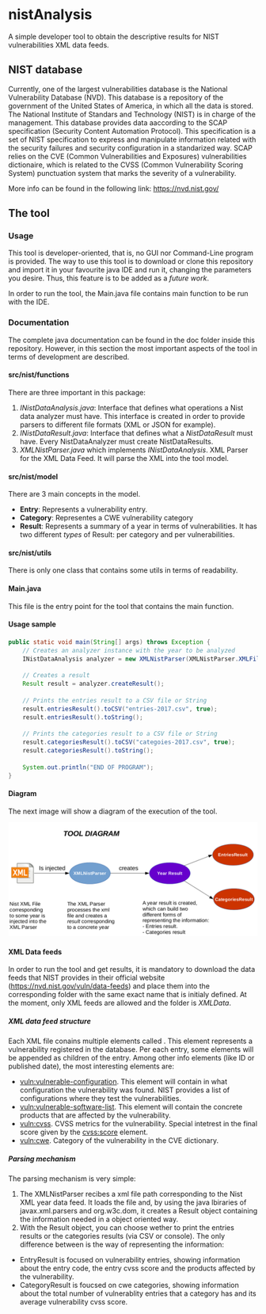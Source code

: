 # nistAnalysis
A simple developer tool to obtain the descriptive results for NIST vulnerabilities XML data feeds. 

## NIST database
Currently, one of the largest vulnerabilities database is the National Vulnerability Database (NVD). This database is a repository of the government of the United States of America, in which all the data is stored. The National Institute of Standars and Technology (NIST) is in charge of the management. This database provides data aaccording to the SCAP specification (Security Content Automation Protocol). This specification is a set of NIST specification to express and manipulate information related with the security failures and security configuration in a standarized way. SCAP relies on the CVE (Common Vulnerabilities and Exposures) vulnerabilities dictionaire, which is related to the CVSS (Common Vulnerability Scoring System) punctuation system that marks the severity of a vulnerability.

More info can be found in the following link: https://nvd.nist.gov/

## The tool
### Usage
This tool is developer-oriented, that is, no GUI nor Command-Line program is provided. The way to use this tool is to download or clone this repository and import it in your favourite java IDE and run it, changing the parameters you desire. Thus, this feature is to be added as a *future work*.

In order to run the tool, the Main.java file contains main function to be run with the IDE. 

### Documentation
The complete java documentation can be found in the doc folder inside this repository. However, in this section the most important aspects of the tool in terms of development are described.

#### src/nist/functions
There are three important in this package:
1. *INistDataAnalysis.java*: Interface that defines what operations a Nist data analyzer must have. This interface is created in order to provide parsers to different file formats (XML or JSON for example).
2. *INistDataResult.java*: Interface that defines what a *NistDataResult* must have. Every NistDataAnalyzer must create NistDataResults.
3. *XMLNistParser.java* which implements *INistDataAnalysis*. XML Parser for the XML Data Feed. It will parse the XML into the tool model.

#### src/nist/model
There are 3 main concepts in the model. 
* **Entry**: Represents a vulnerability entry. 
* **Category**: Representes a CWE vulnerability category
* **Result**: Represents a summary of a year in terms of vulnerabilities. It has two different *types* of Result: per category and per vulnerabilities. 

#### src/nist/utils
There is only one class that contains some utils in terms of readability. 

#### Main.java
This file is the entry point for the tool that contains the main function.

#### Usage sample
```java
public static void main(String[] args) throws Exception {
	// Creates an analyzer instance with the year to be analyzed
	INistDataAnalysis analyzer = new XMLNistParser(XMLNistParser.XMLFiles.FULL_YEAR_2017);

	// Creates a result
	Result result = analyzer.createResult();

	// Prints the entries result to a CSV file or String
	result.entriesResult().toCSV("entries-2017.csv", true);
	result.entriesResult().toString();

	// Prints the categories result to a CSV file or String
	result.categoriesResult().toCSV("categoies-2017.csv", true);
	result.categoriesResult().toString();

	System.out.println("END OF PROGRAM");
}
```
#### Diagram 
The next image will show a diagram of the execution of the tool.

![alt text](https://github.com/mariocalin/nistAnalysis/blob/master/images/diagram.png "Tool Diagram")


#### XML Data feeds
In order to run the tool and get results, it is mandatory to download the data feeds that NIST provides in their official website (https://nvd.nist.gov/vuln/data-feeds) and place them into the corresponding folder with the same exact name that is initialy defined. At the moment, only XML feeds are allowed and the folder is _XMLData_. 

##### *XML data feed structure*
Each XML file conains multiple elements called <entry>. This element represents a vulnerability registered in the database. Per each entry, some elements will be appended as children of the entry. Among other info elements (like ID or published date), the most interesting elements are:
* <vuln:vulnerable-configuration>. This element will contain in what configuration the vulnerability was found. NIST provides a list of configurations where they test the vulnerabilities.
* <vuln:vulnerable-software-list>. This element will contain the concrete products that are affected by the vulnerability.
* <vuln:cvss>. CVSS metrics for the vulnerability. Special intetrest in the final score given by the <cvss:score> element.
* <vuln:cwe>. Category of the vulnerability in the CVE dictionary.
	
##### *Parsing mechanism*
The parsing mechanism is very simple:
1. The XMLNistParser recibes a xml file path corresponding to the Nist XML year data feed. It loads the file and, by using the java lbiraries of javax.xml.parsers and org.w3c.dom, it creates a Result object containing the information needed in a object oriented way.
2. With the Result object, you can choose wether to print the entries results or the categories results (via CSV or console). The only difference between is the way of representing the information:
* EntryResult is focused on vulnerability entries, showing information about the entry code, the entry cvss score and the products affected by the vulnerability.
* CategoryResult is foucsed on cwe categories, showing information about the total number of vulnerablity entries that a category has and its average vulnerability cvss score.
